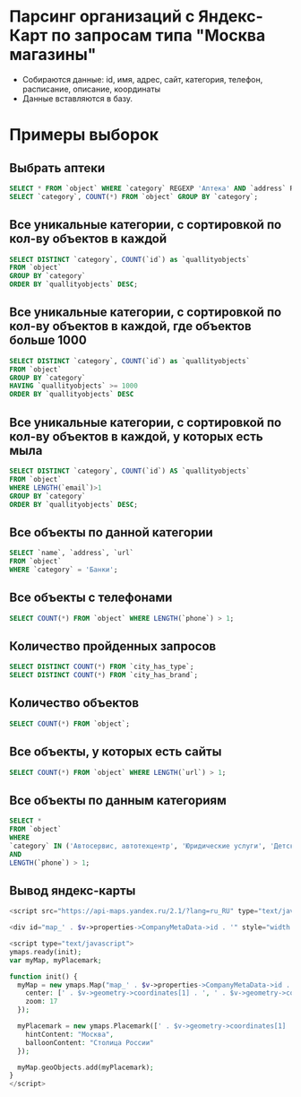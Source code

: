 # Парсинг организаций с Яндекс-Карт по запросам типа "Москва магазины"

- Собираются данные: id, имя, адрес, сайт, категория, телефон, расписание, описание, координаты
- Данные вставляются в базу.

# Примеры выборок

## Выбрать аптеки
```sql
SELECT * FROM `object` WHERE `category` REGEXP 'Аптека' AND `address` REGEXP 'Москва';
SELECT `category`, COUNT(*) FROM `object` GROUP BY `category`;
```

## Все уникальные категории, с сортировкой по кол-ву объектов в каждой
```sql
SELECT DISTINCT `category`, COUNT(`id`) as `quallityobjects`
FROM `object`
GROUP BY `category`
ORDER BY `quallityobjects` DESC;
```

## Все уникальные категории, с сортировкой по кол-ву объектов в каждой, где объектов больше 1000
```sql
SELECT DISTINCT `category`, COUNT(`id`) as `quallityobjects`
FROM `object`
GROUP BY `category`
HAVING `quallityobjects` >= 1000
ORDER BY `quallityobjects` DESC
```

## Все уникальные категории, с сортировкой по кол-ву объектов в каждой, у которых есть мыла
```sql
SELECT DISTINCT `category`, COUNT(`id`) AS `quallityobjects`
FROM `object`
WHERE LENGTH(`email`)>1
GROUP BY `category`
ORDER BY `quallityobjects` DESC;
```

## Все объекты по данной категории
```sql
SELECT `name`, `address`, `url`
FROM `object`
WHERE `category` = 'Банки';
```

## Все объекты с телефонами
```sql
SELECT COUNT(*) FROM `object` WHERE LENGTH(`phone`) > 1;
```

## Количество пройденных запросов
```sql
SELECT DISTINCT COUNT(*) FROM `city_has_type`;
SELECT DISTINCT COUNT(*) FROM `city_has_brand`;
```

## Количество объектов
```sql
SELECT COUNT(*) FROM `object`;
```

## Все объекты, у которых есть сайты
```sql
SELECT COUNT(*) FROM `object` WHERE LENGTH(`url`) > 1;
```

## Все объекты по данным категориям
```sql
SELECT *
FROM `object`
WHERE
`category` IN ('Автосервис, автотехцентр', 'Юридические услуги', 'Детский сад')
AND
LENGTH(`phone`) > 1;
```

## Вывод яндекс-карты
```php
<script src="https://api-maps.yandex.ru/2.1/?lang=ru_RU" type="text/javascript"></script>

<div id="map_' . $v->properties->CompanyMetaData->id . '" style="width: 600px; height: 400px"></div>

<script type="text/javascript">
ymaps.ready(init);
var myMap, myPlacemark;

function init() {
  myMap = new ymaps.Map("map_' . $v->properties->CompanyMetaData->id . '", {
    center: [' . $v->geometry->coordinates[1] . ', ' . $v->geometry->coordinates[0] . '],
    zoom: 17
  });

  myPlacemark = new ymaps.Placemark([' . $v->geometry->coordinates[1] . ', ' . $v->geometry->coordinates[0] . '], {
    hintContent: "Москва",
    balloonContent: "Столица России"
  });

  myMap.geoObjects.add(myPlacemark);
}
</script>
```